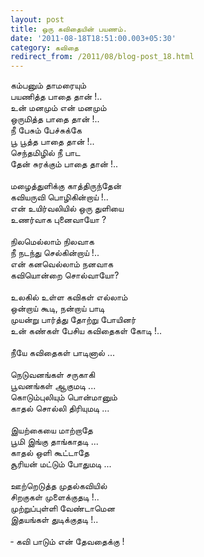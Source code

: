 ```yaml
---
layout: post
title: ஒரு கவிதையின் பயணம்.
date: '2011-08-18T18:51:00.003+05:30'
category: கவிதை
redirect_from: /2011/08/blog-post_18.html
---
```


கம்பனும் தாமரையும் <br />
பயணித்த பாதை தான் !..<br />
உன் மனமும் என் மனமும் <br />
ஒருமித்த பாதை தான் !..<br />
நீ பேசும் பேச்சுக்கே <br />
பூ பூத்த பாதை தான் !..<br />
செந்தமிழில் நீ பாட <br />
தேன் சுரக்கும் பாதை தான் !..<br />
<br />
மழைத்துளிக்கு காத்திருந்தேன்<br />
கவியருவி பொழிகின்றாய் !..<br />
என் உயிர்வலியில் ஒரு துளியை<br />
உணர்வாக புனைவாயோ ?<br />
<br />
நிலமெல்லாம் நிலவாக <br />
நீ நடந்து செல்கின்றாய் !..<br />
என் கனவெல்லாம் நனவாக<br />
கவியொன்றை சொல்வாயோ?<br />
<br />
உலகில் உள்ள கவிகள் எல்லாம்<br />
ஒன்றாய் கூடி, நன்றாய் பாடி<br />
முயன்று பார்த்து தோற்று போயினர்<br />
உன் கண்கள் பேசிய கவிதைகள் கோடி !..<br />
<br />
நீயே கவிதைகள் பாடினால் ...<br />
<br />
நெடுவனங்கள் சருகாகி<br />
பூவனங்கள் ஆகுமடி ...<br />
கொடும்புலியும் பொன்மானும்<br />
காதல் சொல்லி திரியுமடி ...<br />
<br />
இயற்கையை மாற்றாதே <br />
பூமி இங்கு தாங்காதடி ...<br />
காதல் ஒளி கூட்டாதே<br />
சூரியன் மட்டும் போதுமடி ... <br />
<br />
ஊற்றெடுத்த முதல்கவியில் <br />
சிறகுகள் முளைக்குதடி !..<br />
முற்றுப்புள்ளி வேண்டாமென<br />
இதயங்கள் துடிக்குதடி !..<br />
<br />
&#x2010; கவி பாடும் என் தேவதைக்கு !<br />
<br />
